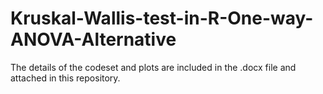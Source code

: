 # Kruskal-Wallis-test-in-R-One-way-ANOVA-Alternative

The details of the codeset and plots are included in the .docx file and attached in this repository.
